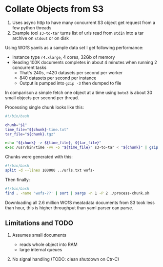 Collate Objects from S3
=======================

1. Uses async http to have many concurrent S3 object get request from a few python threads
2. Example tool `s3-to-tar` turns list of urls read from `stdin` into a tar archive on `stdout` or on disk

Using WOfS yamls as a sample data set I get following performance:

- Instance type `r4.xlarge`, 4 cores, 32Gb of memory
- Reading 100K documents completes in about 4 minutes when running 2 concurrent tasks
  - That's 240s, ~420 datasets per second per worker
  - 840 datasets per second per instance
  - Output is pumped into `gzip -3` then dumped to file

In comparison a simple fetch one object at a time using `boto3` is about 30
small objects per second per thread.

Processing single chunk looks like this:

```bash
#!/bin/bash

chunk="$1"
time_file="${chunk}-time.txt"
tar_file="${chunk}.tgz"

echo "${chunk} -> ${time_file}, ${tar_file}"
exec /usr/bin/time -vv -o "${time_file}" s3-to-tar < "${chunk}" | gzip -3 > "${tar_file}"
```

Chunks were generated with this:

```bash
#!/bin/bash
split -d --lines 100000 ../urls.txt wofs-
```

Then finally:

```bash
#!/bin/bash
find . -name 'wofs-??' | sort | xargs -n 1 -P 2 ./process-chunk.sh
```

Downloading all 2.6 million WOfS meatadata documents from S3 took less than
hour, this is higher throughput than yaml parser can parse.

Limitations and TODO
--------------------

1. Assumes small documents
   - reads whole object into RAM
   - large internal queues

2. No signal handling (TODO: clean shutdown on Ctr-C)
